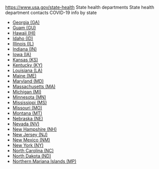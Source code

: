 

https://www.usa.gov/state-health
State health departments
State health department contacts
COVID-19 info by state

* [Georgia (GA)](https://dph.georgia.gov/)
* [Guam (GU)](https://dphss.guam.gov/dph/)
* [Hawaii (HI)](https://health.hawaii.gov/)
* [Idaho (ID)](https://healthandwelfare.idaho.gov/)
* [Illinois (IL)](https://dph.illinois.gov/)
* [Indiana (IN)](https://www.in.gov/health/)
* [Iowa (IA)](https://hhs.iowa.gov/public-health)
* [Kansas (KS)](https://www.kdhe.ks.gov/)
* [Kentucky (KY)](https://www.chfs.ky.gov/agencies/dph/Pages/default.aspx)
* [Louisiana (LA)](https://ldh.la.gov/)
* [Maine (ME)](https://www.maine.gov/dhhs/programs-services/health-prevention-services)
* [Maryland (MD)](https://health.maryland.gov/pages/home.aspx)
* [Massachusetts (MA)](https://www.mass.gov/orgs/department-of-public-health)
* [Michigan (MI)](https://www.michigan.gov/mdhhs/keep-mi-healthy)
* [Minnesota (MN)](https://www.health.state.mn.us/)
* [Mississippi (MS)](https://msdh.ms.gov/)
* [Missouri (MO)](https://health.mo.gov/index.php)
* [Montana (MT)](https://dphhs.mt.gov/publichealthinthe406)
* [Nebraska (NE)](https://dhhs.ne.gov/Pages/public-health.aspx)
* [Nevada (NV)](https://dpbh.nv.gov/)
* [New Hampshire (NH)](https://www.dhhs.nh.gov/programs-services/health-care)
* [New Jersey (NJ)](https://www.nj.gov/health/)
* [New Mexico (NM)](https://www.nmhealth.org/)
* [New York (NY)](https://www.health.ny.gov/)
* [North Carolina (NC)](https://www.ncdhhs.gov/)
* [North Dakota (ND)](https://www.hhs.nd.gov/health)
* [Northern Mariana Islands (MP)](https://www.chcc.health/)
